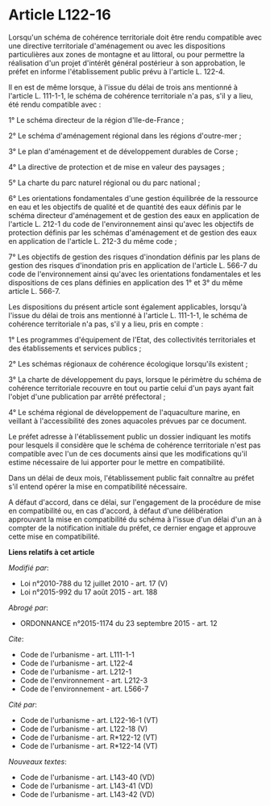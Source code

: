 # Article L122-16

Lorsqu'un schéma de cohérence territoriale doit être rendu compatible avec une directive territoriale d'aménagement ou avec
les dispositions particulières aux zones de montagne et au littoral, ou pour permettre la réalisation d'un projet d'intérêt
général postérieur à son approbation, le préfet en informe l'établissement public prévu à l'article L. 122-4. 

Il en est de même lorsque, à l'issue du délai de trois ans mentionné à l'article L. 111-1-1, le schéma de cohérence
territoriale n'a pas, s'il y a lieu, été rendu compatible avec : 

1° Le schéma directeur de la région d'Ile-de-France ; 

2° Le schéma d'aménagement régional dans les régions d'outre-mer ; 

3° Le plan d'aménagement et de développement durables de Corse ; 

4° La directive de protection et de mise en valeur des paysages ; 

5° La charte du parc naturel régional ou du parc national ; 

6° Les orientations fondamentales d'une gestion équilibrée de la ressource en eau et les objectifs de qualité et de quantité
des eaux définis par le schéma directeur d'aménagement et de gestion des eaux en application de l'article L. 212-1 du code de
l'environnement ainsi qu'avec les objectifs de protection définis par les schémas d'aménagement et de gestion des eaux en
application de l'article L. 212-3 du même code ; 

7° Les objectifs de gestion des risques d'inondation définis par les plans de gestion des risques d'inondation pris en
application de l'article L. 566-7 du code de l'environnement ainsi qu'avec les orientations fondamentales et les dispositions
de ces plans définies en application des 1° et 3° du même article L. 566-7. 

Les dispositions du présent article sont également applicables, lorsqu'à l'issue du délai de trois ans mentionné à l'article
L. 111-1-1, le schéma de cohérence territoriale n'a pas, s'il y a lieu, pris en compte : 

1° Les programmes d'équipement de l'Etat, des collectivités territoriales et des établissements et services publics ; 

2° Les schémas régionaux de cohérence écologique lorsqu'ils existent ; 

3° La charte de développement du pays, lorsque le périmètre du schéma de cohérence territoriale recouvre en tout ou partie
celui d'un pays ayant fait l'objet d'une publication par arrêté préfectoral ; 

4° Le schéma régional de développement de l'aquaculture marine, en veillant à l'accessibilité des zones aquacoles prévues par
ce document. 

Le préfet adresse à l'établissement public un dossier indiquant les motifs pour lesquels il considère que le schéma de
cohérence territoriale n'est pas compatible avec l'un de ces documents ainsi que les modifications qu'il estime nécessaire de
lui apporter pour le mettre en compatibilité. 

Dans un délai de deux mois, l'établissement public fait connaître au préfet s'il entend opérer la mise en compatibilité
nécessaire. 

A défaut d'accord, dans ce délai, sur l'engagement de la procédure de mise en compatibilité ou, en cas d'accord, à défaut
d'une délibération approuvant la mise en compatibilité du schéma à l'issue d'un délai d'un an à compter de la notification
initiale du préfet, ce dernier engage et approuve cette mise en compatibilité.

**Liens relatifs à cet article**

_Modifié par_:

  - Loi n°2010-788 du 12 juillet 2010 - art. 17 (V)
  - Loi n°2015-992 du 17 août 2015 - art. 188

_Abrogé par_:

  - ORDONNANCE n°2015-1174 du 23 septembre 2015 - art. 12

_Cite_:

  - Code de l'urbanisme - art. L111-1-1
  - Code de l'urbanisme - art. L122-4
  - Code de l'urbanisme - art. L212-1
  - Code de l'environnement - art. L212-3
  - Code de l'environnement - art. L566-7

_Cité par_:

  - Code de l'urbanisme - art. L122-16-1 (VT)
  - Code de l'urbanisme - art. L122-18 (V)
  - Code de l'urbanisme - art. R*122-12 (VT)
  - Code de l'urbanisme - art. R*122-14 (VT)

_Nouveaux textes_:

  - Code de l'urbanisme - art. L143-40 (VD)
  - Code de l'urbanisme - art. L143-41 (VD)
  - Code de l'urbanisme - art. L143-42 (VD)
